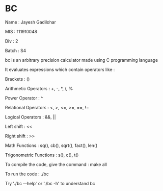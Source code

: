 # BC
Name : Jayesh Gadilohar

MIS : 111910048

Div : 2

Batch : S4

bc is an arbitrary precision calculator made using C programming language

It evaluates expressions which contain operators like :

Brackets : ()

Arithmetic Operators : +, -, *, /, %

Power Operator : ^

Relational Operators : <, >, <=, >=, ==, !=

Logical Operators : &&, ||

Left shift : <<

Right shift : >>

Math Functions : sq(), cb(), sqrt(), fact(), len()

Trigonometric Functions : s(), c(), t()

To compile the code, give the command : make all

To run the code : ./bc

Try './bc --help' or './bc -h' to understand bc
